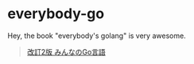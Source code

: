 # everybody-go

Hey, the book "everybody's golang" is very awesome.

> [改訂2版 みんなのGo言語](https://gihyo.jp/book/2019/978-4-297-10727-7)
